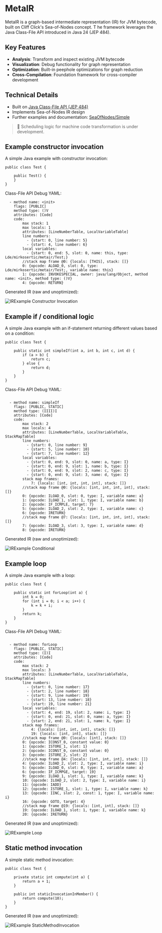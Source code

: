 # MetaIR

MetaIR is a graph-based intermediate representation (IR) for JVM bytecode, built on Cliff Click's Sea-of-Nodes concept. T
he framework leverages the Java Class-File API introduced in Java 24 (JEP 484).

## Key Features

- **Analysis**: Transform and inspect existing JVM bytecode
- **Visualization**: Debug functionality for graph representation
- **Optimization**: Built-in peephole optimizations for graph reduction
- **Cross-Compilation**: Foundation framework for cross-compiler development

## Technical Details
- Built on [Java Class-File API (JEP 484)](https://openjdk.org/jeps/484)
- Implements Sea-of-Nodes IR design
- Further examples and documentation: [SeaOfNodes/Simple](https://github.com/SeaOfNodes/Simple)

> 🚧 Scheduling logic for machine code transformation is under development.

## Example constructor invocation

A simple Java example with constructor invocation:
```
public class Test {

    public Test() {
    }
}

```

Class-File API Debug YAML:
```
  - method name: <init>
    flags: [PUBLIC]
    method type: ()V
    attributes: [Code]
    code: 
        max stack: 1
        max locals: 1
        attributes: [LineNumberTable, LocalVariableTable]
        line numbers: 
          - {start: 0, line number: 5}
          - {start: 4, line number: 6}
        local variables: 
          - {start: 0, end: 5, slot: 0, name: this, type: Lde/mirkosertic/metair/Test;}
        //stack map frame @0: {locals: [THIS], stack: []}
        0: {opcode: ALOAD_0, slot: 0, type: Lde/mirkosertic/metair/Test;, variable name: this}
        1: {opcode: INVOKESPECIAL, owner: java/lang/Object, method name: <init>, method type: ()V}
        4: {opcode: RETURN}
```

Generated IR (raw and unoptimized):

![IRExample Constructor Invocation](./docs/constructor_1.png)

## Example if / conditional logic

A simple Java example with an if-statement returning different values based on a condition:
```
public class Test {

    public static int simpleIf(int a, int b, int c, int d) {
        if (a > b) {
            return c;
        } else {
            return d;
        }
    }
}
```

Class-File API Debug YAML:
```

  - method name: simpleIf
    flags: [PUBLIC, STATIC]
    method type: (IIII)I
    attributes: [Code]
    code: 
        max stack: 2
        max locals: 4
        attributes: [LineNumberTable, LocalVariableTable, StackMapTable]
        line numbers: 
          - {start: 0, line number: 9}
          - {start: 5, line number: 10}
          - {start: 7, line number: 12}
        local variables: 
          - {start: 0, end: 9, slot: 0, name: a, type: I}
          - {start: 0, end: 9, slot: 1, name: b, type: I}
          - {start: 0, end: 9, slot: 2, name: c, type: I}
          - {start: 0, end: 9, slot: 3, name: d, type: I}
        stack map frames: 
            7: {locals: [int, int, int, int], stack: []}
        //stack map frame @0: {locals: [int, int, int, int], stack: []}
        0: {opcode: ILOAD_0, slot: 0, type: I, variable name: a}
        1: {opcode: ILOAD_1, slot: 1, type: I, variable name: b}
        2: {opcode: IF_ICMPLE, target: 7}
        5: {opcode: ILOAD_2, slot: 2, type: I, variable name: c}
        6: {opcode: IRETURN}
        //stack map frame @7: {locals: [int, int, int, int], stack: []}
        7: {opcode: ILOAD_3, slot: 3, type: I, variable name: d}
        8: {opcode: IRETURN}
```

Generated IR (raw and unoptimized):

![IRExample Conditional](./docs/if_1.png)

## Example loop

A simple Java example with a loop:
```
public class Test {

    public static int forLoop(int a) {
        int k = 0;
        for (int i = 0; i < a; i++) {
            k = k + i;
        }
        return k;
    }
}
```

Class-File API Debug YAML:
```

  - method name: forLoop
    flags: [PUBLIC, STATIC]
    method type: (I)I
    attributes: [Code]
    code: 
        max stack: 2
        max locals: 3
        attributes: [LineNumberTable, LocalVariableTable, StackMapTable]
        line numbers: 
          - {start: 0, line number: 17}
          - {start: 2, line number: 18}
          - {start: 9, line number: 19}
          - {start: 13, line number: 18}
          - {start: 19, line number: 21}
        local variables: 
          - {start: 4, end: 19, slot: 2, name: i, type: I}
          - {start: 0, end: 21, slot: 0, name: a, type: I}
          - {start: 2, end: 21, slot: 1, name: k, type: I}
        stack map frames: 
            4: {locals: [int, int, int], stack: []}
            19: {locals: [int, int], stack: []}
        //stack map frame @0: {locals: [int], stack: []}
        0: {opcode: ICONST_0, constant value: 0}
        1: {opcode: ISTORE_1, slot: 1}
        2: {opcode: ICONST_0, constant value: 0}
        3: {opcode: ISTORE_2, slot: 2}
        //stack map frame @4: {locals: [int, int, int], stack: []}
        4: {opcode: ILOAD_2, slot: 2, type: I, variable name: i}
        5: {opcode: ILOAD_0, slot: 0, type: I, variable name: a}
        6: {opcode: IF_ICMPGE, target: 19}
        9: {opcode: ILOAD_1, slot: 1, type: I, variable name: k}
        10: {opcode: ILOAD_2, slot: 2, type: I, variable name: i}
        11: {opcode: IADD}
        12: {opcode: ISTORE_1, slot: 1, type: I, variable name: k}
        13: {opcode: IINC, slot: 2, const: 1, type: I, variable name: i}
        16: {opcode: GOTO, target: 4}
        //stack map frame @19: {locals: [int, int], stack: []}
        19: {opcode: ILOAD_1, slot: 1, type: I, variable name: k}
        20: {opcode: IRETURN}
```

Generated IR (raw and unoptimized):

![IRExample Loop](./docs/loop_1.png)

## Static method invocation

A simple static method invocation:
```
public class Test {

    private static int compute(int a) {
        return a + 1;
    }

    public int staticInvocationInMember() {
        return compute(10);
    }
}
```

Generated IR (raw and unoptimized):

![IRExample StaticMethodInvocation](docs/staticinvoke_1.png)
